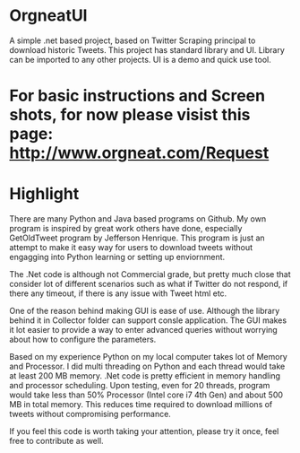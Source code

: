 # OrgneatUI
A simple .net based project, based on Twitter Scraping principal to download historic Tweets. This project has standard library and UI. Library can be imported to any other projects. UI is a demo and quick use tool.

# For basic instructions and Screen shots, for now please visist this page: http://www.orgneat.com/Request

# Highlight

There are many Python and Java based programs on Github. My own program is inspired by great work others have done, especially GetOldTweet program by Jefferson Henrique. This program is just an attempt to make it easy way for users to download tweets without engagging into Python learning or setting up enviornment.

The .Net code is although not Commercial grade, but pretty much close that consider lot of different scenarios such as what if Twitter do not respond, if there any timeout, if there is any issue with Tweet html etc.

One of the reason behind making GUI is ease of use. Although the library behind it in Collector folder can support consle application. The GUI makes it lot easier to provide a way to enter advanced queries without worrying about how to configure the parameters.

Based on my experience Python on my local computer takes lot of Memory and Processor. I did multi threading on Python and each thread would take at least 200 MB memory. .Net code is pretty efficient in memory handling and processor scheduling. Upon testing, even for 20 threads, program would take less than 50% Processor (Intel core i7 4th Gen) and about 500 MB in total memory. This reduces time required to download millions of tweets without compromising performance.

If you feel this code is worth taking your attention, please try it once, feel free to contribute as well.


